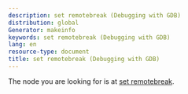 ```yaml
---
description: set remotebreak (Debugging with GDB)
distribution: global
Generator: makeinfo
keywords: set remotebreak (Debugging with GDB)
lang: en
resource-type: document
title: set remotebreak (Debugging with GDB)
---
```

The node you are looking for is at [set remotebreak](Remote-Configuration.html#set-remotebreak).
